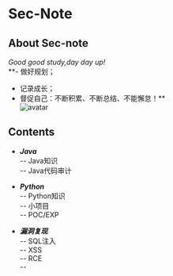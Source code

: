 # Sec-Note

## **About Sec-note**
*Good good study,day day up!<br>*
**- 做好规划；<br>
- 记录成长；<br>
- 督促自己：不断积累、不断总结、不能懈怠！**<br>
![avatar](http://img11.360buyimg.com/n1/jfs/t22096/92/1280095121/218636/25707f52/5b232989N5835a513.jpg)<br>
## **Contents**
- ***Java***<br>
-- Java知识<br/>
-- Java代码审计<br/>

- ***Python***<br/>
-- Python知识<br/>
-- 小项目<br/>
-- POC/EXP<br/>

- ***漏洞复现***<br/>
-- SQL注入<br/>
-- XSS<br/>
-- RCE<br/>
--
